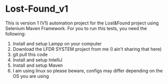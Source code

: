 # Lost-Found_v1

This is version 1 (V1) automation project for the Lost&Found project using Selenium Maven Framework.
For you to run this tests, you need the following:
1. Install and setup Lampp on your computer
2. Download the LFDR SYSTEM project from me (I ain't sharing that here)
3. git pull this code 
4. Install and setup IntelliJ
5. Install and setup Maven
6. I am using linux so please beware, configs may differ depending on the OS you are using
